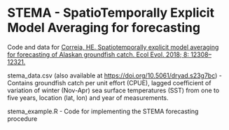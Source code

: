 # STEMA - SpatioTemporally Explicit Model Averaging for forecasting

Code and data for [Correia, HE. Spatiotemporally explicit model averaging for forecasting of Alaskan groundfish catch. Ecol Evol. 2018; 8: 12308– 12321.](https://doi.org/10.1002/ece3.4488)

stema_data.csv (also available at https://doi.org/10.5061/dryad.s23g7bc) - 
Contains groundfish catch per unit effort (CPUE), lagged coefficient of variation of winter (Nov-Apr) sea surface temperatures (SST) from one to five years, location (lat, lon) and year of measurements.

stema_example.R - 
Code for implementing the STEMA forecasting procedure
